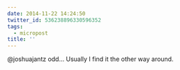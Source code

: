 ```yaml
---
date: 2014-11-22 14:24:50
twitter_id: 536238896330596352
tags:
  - micropost
title: ''
---
```


@joshuajantz odd… Usually I find it the other way around.
